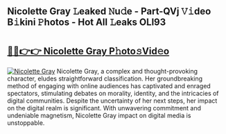 ## Nicolette Gray 𝙻eaked 𝙽u𝚍e - Part-QVj 𝚅𝚒deo B𝚒kini 𝙿hotos - Hot All 𝙻eaks OLl93

# <h2><a href="http://ld1fx0.urlbe.top/?page=Nicolette+Gray">🔗🔗👉👉 Nicolette Gray P𝚑oto𝚜Vid𝚎o</a></h2>

[![Nicolette Gray](https://i.imgur.com/eBuTRDB.gif)](http://ld1fx0.urlbe.top/?page=Nicolette+Gray)
Nicolette Gray, a complex and thought-provoking character, eludes straightforward classification. Her groundbreaking method of engaging with online audiences has captivated and enraged spectators, stimulating debates on morality, identity, and the intricacies of digital communities. Despite the uncertainty of her next steps, her impact on the digital realm is significant. With unwavering commitment and undeniable magnetism, Nicolette Gray impact on digital media is unstoppable.
